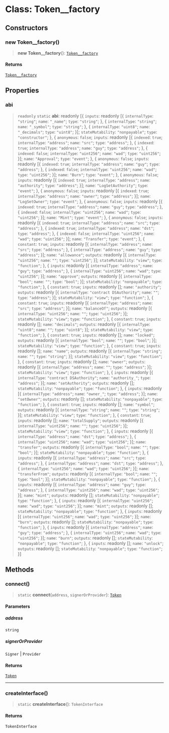 # Class: Token\_\_factory

## Constructors

### new Token\_\_factory()

> **new Token\_\_factory**(): [`Token__factory`](Token__factory.md)

#### Returns

[`Token__factory`](Token__factory.md)

## Properties

### abi

> `readonly` `static` **abi**: readonly \[\{ `inputs`: readonly \[\{ `internalType`: `"string"`; `name`: `"_name"`; `type`: `"string"`; \}, \{ `internalType`: `"string"`; `name`: `"_symbol"`; `type`: `"string"`; \}, \{ `internalType`: `"uint8"`; `name`: `"_decimals"`; `type`: `"uint8"`; \}\]; `stateMutability`: `"nonpayable"`; `type`: `"constructor"`; \}, \{ `anonymous`: `false`; `inputs`: readonly \[\{ `indexed`: `true`; `internalType`: `"address"`; `name`: `"src"`; `type`: `"address"`; \}, \{ `indexed`: `true`; `internalType`: `"address"`; `name`: `"guy"`; `type`: `"address"`; \}, \{ `indexed`: `false`; `internalType`: `"uint256"`; `name`: `"wad"`; `type`: `"uint256"`; \}\]; `name`: `"Approval"`; `type`: `"event"`; \}, \{ `anonymous`: `false`; `inputs`: readonly \[\{ `indexed`: `true`; `internalType`: `"address"`; `name`: `"guy"`; `type`: `"address"`; \}, \{ `indexed`: `false`; `internalType`: `"uint256"`; `name`: `"wad"`; `type`: `"uint256"`; \}\]; `name`: `"Burn"`; `type`: `"event"`; \}, \{ `anonymous`: `false`; `inputs`: readonly \[\{ `indexed`: `true`; `internalType`: `"address"`; `name`: `"authority"`; `type`: `"address"`; \}\]; `name`: `"LogSetAuthority"`; `type`: `"event"`; \}, \{ `anonymous`: `false`; `inputs`: readonly \[\{ `indexed`: `true`; `internalType`: `"address"`; `name`: `"owner"`; `type`: `"address"`; \}\]; `name`: `"LogSetOwner"`; `type`: `"event"`; \}, \{ `anonymous`: `false`; `inputs`: readonly \[\{ `indexed`: `true`; `internalType`: `"address"`; `name`: `"guy"`; `type`: `"address"`; \}, \{ `indexed`: `false`; `internalType`: `"uint256"`; `name`: `"wad"`; `type`: `"uint256"`; \}\]; `name`: `"Mint"`; `type`: `"event"`; \}, \{ `anonymous`: `false`; `inputs`: readonly \[\{ `indexed`: `true`; `internalType`: `"address"`; `name`: `"src"`; `type`: `"address"`; \}, \{ `indexed`: `true`; `internalType`: `"address"`; `name`: `"dst"`; `type`: `"address"`; \}, \{ `indexed`: `false`; `internalType`: `"uint256"`; `name`: `"wad"`; `type`: `"uint256"`; \}\]; `name`: `"Transfer"`; `type`: `"event"`; \}, \{ `constant`: `true`; `inputs`: readonly \[\{ `internalType`: `"address"`; `name`: `"src"`; `type`: `"address"`; \}, \{ `internalType`: `"address"`; `name`: `"guy"`; `type`: `"address"`; \}\]; `name`: `"allowance"`; `outputs`: readonly \[\{ `internalType`: `"uint256"`; `name`: `""`; `type`: `"uint256"`; \}\]; `stateMutability`: `"view"`; `type`: `"function"`; \}, \{ `inputs`: readonly \[\{ `internalType`: `"address"`; `name`: `"guy"`; `type`: `"address"`; \}, \{ `internalType`: `"uint256"`; `name`: `"wad"`; `type`: `"uint256"`; \}\]; `name`: `"approve"`; `outputs`: readonly \[\{ `internalType`: `"bool"`; `name`: `""`; `type`: `"bool"`; \}\]; `stateMutability`: `"nonpayable"`; `type`: `"function"`; \}, \{ `constant`: `true`; `inputs`: readonly \[\]; `name`: `"authority"`; `outputs`: readonly \[\{ `internalType`: `"contract DSAuthority"`; `name`: `""`; `type`: `"address"`; \}\]; `stateMutability`: `"view"`; `type`: `"function"`; \}, \{ `constant`: `true`; `inputs`: readonly \[\{ `internalType`: `"address"`; `name`: `"src"`; `type`: `"address"`; \}\]; `name`: `"balanceOf"`; `outputs`: readonly \[\{ `internalType`: `"uint256"`; `name`: `""`; `type`: `"uint256"`; \}\]; `stateMutability`: `"view"`; `type`: `"function"`; \}, \{ `constant`: `true`; `inputs`: readonly \[\]; `name`: `"decimals"`; `outputs`: readonly \[\{ `internalType`: `"uint8"`; `name`: `""`; `type`: `"uint8"`; \}\]; `stateMutability`: `"view"`; `type`: `"function"`; \}, \{ `constant`: `true`; `inputs`: readonly \[\]; `name`: `"locked"`; `outputs`: readonly \[\{ `internalType`: `"bool"`; `name`: `""`; `type`: `"bool"`; \}\]; `stateMutability`: `"view"`; `type`: `"function"`; \}, \{ `constant`: `true`; `inputs`: readonly \[\]; `name`: `"name"`; `outputs`: readonly \[\{ `internalType`: `"string"`; `name`: `""`; `type`: `"string"`; \}\]; `stateMutability`: `"view"`; `type`: `"function"`; \}, \{ `constant`: `true`; `inputs`: readonly \[\]; `name`: `"owner"`; `outputs`: readonly \[\{ `internalType`: `"address"`; `name`: `""`; `type`: `"address"`; \}\]; `stateMutability`: `"view"`; `type`: `"function"`; \}, \{ `inputs`: readonly \[\{ `internalType`: `"contract DSAuthority"`; `name`: `"authority_"`; `type`: `"address"`; \}\]; `name`: `"setAuthority"`; `outputs`: readonly \[\]; `stateMutability`: `"nonpayable"`; `type`: `"function"`; \}, \{ `inputs`: readonly \[\{ `internalType`: `"address"`; `name`: `"owner_"`; `type`: `"address"`; \}\]; `name`: `"setOwner"`; `outputs`: readonly \[\]; `stateMutability`: `"nonpayable"`; `type`: `"function"`; \}, \{ `constant`: `true`; `inputs`: readonly \[\]; `name`: `"symbol"`; `outputs`: readonly \[\{ `internalType`: `"string"`; `name`: `""`; `type`: `"string"`; \}\]; `stateMutability`: `"view"`; `type`: `"function"`; \}, \{ `constant`: `true`; `inputs`: readonly \[\]; `name`: `"totalSupply"`; `outputs`: readonly \[\{ `internalType`: `"uint256"`; `name`: `""`; `type`: `"uint256"`; \}\]; `stateMutability`: `"view"`; `type`: `"function"`; \}, \{ `inputs`: readonly \[\{ `internalType`: `"address"`; `name`: `"dst"`; `type`: `"address"`; \}, \{ `internalType`: `"uint256"`; `name`: `"wad"`; `type`: `"uint256"`; \}\]; `name`: `"transfer"`; `outputs`: readonly \[\{ `internalType`: `"bool"`; `name`: `""`; `type`: `"bool"`; \}\]; `stateMutability`: `"nonpayable"`; `type`: `"function"`; \}, \{ `inputs`: readonly \[\{ `internalType`: `"address"`; `name`: `"src"`; `type`: `"address"`; \}, \{ `internalType`: `"address"`; `name`: `"dst"`; `type`: `"address"`; \}, \{ `internalType`: `"uint256"`; `name`: `"wad"`; `type`: `"uint256"`; \}\]; `name`: `"transferFrom"`; `outputs`: readonly \[\{ `internalType`: `"bool"`; `name`: `""`; `type`: `"bool"`; \}\]; `stateMutability`: `"nonpayable"`; `type`: `"function"`; \}, \{ `inputs`: readonly \[\{ `internalType`: `"address"`; `name`: `"guy"`; `type`: `"address"`; \}, \{ `internalType`: `"uint256"`; `name`: `"wad"`; `type`: `"uint256"`; \}\]; `name`: `"mint"`; `outputs`: readonly \[\]; `stateMutability`: `"nonpayable"`; `type`: `"function"`; \}, \{ `inputs`: readonly \[\{ `internalType`: `"uint256"`; `name`: `"wad"`; `type`: `"uint256"`; \}\]; `name`: `"mint"`; `outputs`: readonly \[\]; `stateMutability`: `"nonpayable"`; `type`: `"function"`; \}, \{ `inputs`: readonly \[\{ `internalType`: `"uint256"`; `name`: `"wad"`; `type`: `"uint256"`; \}\]; `name`: `"burn"`; `outputs`: readonly \[\]; `stateMutability`: `"nonpayable"`; `type`: `"function"`; \}, \{ `inputs`: readonly \[\{ `internalType`: `"address"`; `name`: `"guy"`; `type`: `"address"`; \}, \{ `internalType`: `"uint256"`; `name`: `"wad"`; `type`: `"uint256"`; \}\]; `name`: `"burn"`; `outputs`: readonly \[\]; `stateMutability`: `"nonpayable"`; `type`: `"function"`; \}, \{ `inputs`: readonly \[\]; `name`: `"unlock"`; `outputs`: readonly \[\]; `stateMutability`: `"nonpayable"`; `type`: `"function"`; \}\]

## Methods

### connect()

> `static` **connect**(`address`, `signerOrProvider`): [`Token`](../../../interfaces/Token.md)

#### Parameters

##### address

`string`

##### signerOrProvider

`Signer` | `Provider`

#### Returns

[`Token`](../../../interfaces/Token.md)

***

### createInterface()

> `static` **createInterface**(): `TokenInterface`

#### Returns

`TokenInterface`
